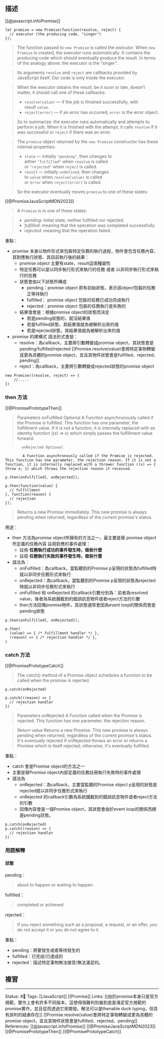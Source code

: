 ## 描述


[[@javascript.infoPromise]]

```
let promise = new Promise(function(resolve, reject) {
  // executor (the producing code, "singer")
});
```
> The function passed to `new Promise` is called the _executor_. When `new Promise` is created, the executor runs automatically. It contains the producing code which should eventually produce the result. In terms of the analogy above: the executor is the “singer”.

> Its arguments `resolve` and `reject` are callbacks provided by JavaScript itself. Our code is only inside the executor.

> When the executor obtains the result, be it soon or late, doesn’t matter, it should call one of these callbacks:
> -   `resolve(value)` — if the job is finished successfully, with result `value`.
> -   `reject(error)` — if an error has occurred, `error` is the error object.

> So to summarize: the executor runs automatically and attempts to perform a job. When it is finished with the attempt, it calls `resolve` if it was successful or `reject` if there was an error.

> The `promise` object returned by the `new Promise` constructor has these internal properties:
> -   `state` — initially `"pending"`, then changes to either `"fulfilled"` when `resolve` is called or `"rejected"` when `reject` is called.
> -   `result` — initially `undefined`, then changes to `value` when `resolve(value)` is called or `error` when `reject(error)` is called.

> So the executor eventually moves `promise` to one of these states:

[[@PromiseJavaScriptMDN2023]]
> A `Promise` is in one of these states:

> -   _pending_: initial state, neither fulfilled nor rejected.
> -   _fulfilled_: meaning that the operation was completed successfully.
> -   _rejected_: meaning that the operation failed.


重點：
- promise 本身以物件形式來包裝特定任務的執行過程，物件會包含任務內容、其對應執行狀態、其目前執行後的結果：
	- promise object 主要有state、result這兩種屬性
	- 特定任務可以是以同步執行形式來執行的任務 或者 以非同步執行形式來執行的任務
	- 狀態會由以下狀態所構成
		- pending：promise object 原有初始狀態，表示該object包裝的任務正等待執行
		- fulfilled： promise object 包裝的任務已成功完成執行 
		- rejected：promise object 包裝的任務執行是失敗的
	- 結果值會是：根據promise object的狀態而決定
		- 若是pending狀態的，就沒結果值
		- 若是fulfilled狀態，其結果值就為被解析出來的值
		- 若是rejected狀態，其結果值就為被解析出來的值
- promise 的建構式 語法形式會是：
	- resolve：為callback，主要將引數轉變成promise object，其狀態會是pending/fulfilled/rejected
	[[Promise.resolve(value)會將特定事物轉變成更為具體的promise object，並且其物件狀態會是fulfilled、rejected、pending]]
	- reject：為callback，主要將引數轉變成rejected狀態的promise object
```
new Promise((resolve, reject) => {
	//.....
})
```
	
### then 方法
[[@PromisePrototypeThen]]
> Parameters
		onFulfilled Optional
			A Function asynchronously called if the Promise is fulfilled. This function has one parameter, the fulfillment value. If it is not a function, it is internally replaced with an identity function ((x) => x) which simply passes the fulfillment value forward.

>		onRejected Optional
			A Function asynchronously called if the Promise is rejected. This function has one parameter, the rejection reason. If it is not a function, it is internally replaced with a thrower function ((x) => { throw x; }) which throws the rejection reason it received.


```
p.then(onFulfilled[, onRejected]);

p.then(function(value) {
  // fulfillment
}, function(reason) {
  // rejection
});
```

> Returns a new Promise immediately. This new promise is always pending when returned, regardless of the current promise's status.

用途：
- then 方法為promise object所擁有的方法之一，最主要是替 promise object 所定義的任務內容 註冊對應的事件處理：
	- 註冊 **任務執行成功的事件發生時，做些什麼**
	- 註冊 **任務執行失敗的事件發生時，做些什麼**
- 語法為：
	- onFulfilled：為callback，當監聽到的Promise p呈現的狀態為fulfilled時就以非同步任務形式來執行
	- onRejected：為callback，當監聽到的Promise p呈現的狀態為rejected時就以非同步任務形式來執行
	- onFulfilled 和 onRejected 的callback引數分別為：前者為resolved value，後者為系統攔截到的錯誤訊息物件或者reject方法的引數
	- then方法回傳promise物件，其狀態通常會因為event loop的關係而會是pending狀態
```
p.then(onFulfilled[, onRejected]);

p.then(
  (value) => { /* fulfillment handler */ },
  (reason) => { /* rejection handler */ },
)
```

### catch 方法
[[@PromisePrototypeCatch]]
> The catch() method of a Promise object schedules a function to be called when the promise is rejected. 

```
p.catch(onRejected)

p.catch((reason) => {
  // rejection handler
})
```


> Parameters
		onRejected
			A Function called when the Promise is rejected. This function has one parameter: the rejection reason.

> Return value
		Returns a new Promise. This new promise is always pending when returned, regardless of the current promise's status. It's eventually rejected if onRejected throws an error or returns a Promise which is itself rejected; otherwise, it's eventually fulfilled.

重點：
- catch 會是Promise object的方法之一
- 主要是替Promise object內部定義的任務註冊執行失敗時的事件處理
- 語法為
	- onRejected：為callback，主要當監聽的Promise object p呈現的狀態是rejected就以非同步任務形式來執行
	- onRejected 的callback引數為系統攔截到的錯誤訊息物件或者reject方法的引數
	- 回傳內容會是一個Promise object，其狀態會由於event loop的關係而總是pending狀態。
```
p.catch(onRejected)
p.catch((reason) => {
  // rejection handler
})
```


### 用語解釋

#### 狀態
pending：
> about to happen or waiting to happen


fulfilled：
> completed or achieved


rejected：
> If you reject something such as a proposal, a request, or an offer, you do not accept it or you do not agree to it.


重點：
- pending：將要發生或者等待發生的
- fulfilled：已完成/已達成的
- rejected：描述特定事物無法接受/無法滿足的。

## 複習


---
Status: #🌱 
Tags:
[[JavaScript]] [[Promise]]
Links:
[[由於promise本身只是官方規範，實作上會有許多不同版本，這使得很難判別誰到底是滿足官方規範的promise實作，並且從而透過它來開發。解法可以是thenable duck typing，但具有誤判的疑慮存在]]
[[Promise.resolve(value)會將特定事物轉變成更為具體的promise object，並且其物件狀態會是fulfilled、rejected、pending]]
References:
[[@javascript.infoPromise]]
[[@PromiseJavaScriptMDN2023]]
[[@PromisePrototypeThen]]
[[@PromisePrototypeCatch]]

